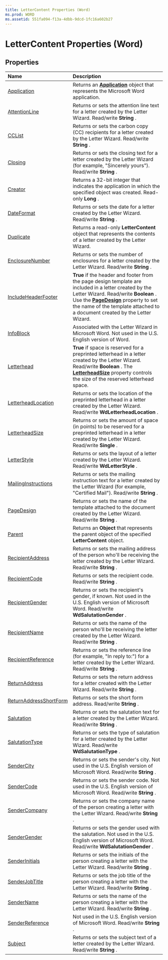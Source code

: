 ```yaml
---
title: LetterContent Properties (Word)
ms.prod: WORD
ms.assetid: 551fa094-f13a-4dbb-9dcd-1fc16a602b27
---
```



# LetterContent Properties (Word)

## Properties



|**Name**|**Description**|
|:-----|:-----|
|[Application](lettercontent-application-property-word.md)|Returns an  **[Application](application-object-word.md)** object that represents the Microsoft Word application.|
|[AttentionLine](lettercontent-attentionline-property-word.md)|Returns or sets the attention line text for a letter created by the Letter Wizard. Read/write  **String** .|
|[CCList](lettercontent-cclist-property-word.md)|Returns or sets the carbon copy (CC) recipients for a letter created by the Letter Wizard. Read/write  **String** .|
|[Closing](lettercontent-closing-property-word.md)|Returns or sets the closing text for a letter created by the Letter Wizard (for example, "Sincerely yours"). Read/write  **String** .|
|[Creator](lettercontent-creator-property-word.md)|Returns a 32-bit integer that indicates the application in which the specified object was created. Read-only  **Long** .|
|[DateFormat](lettercontent-dateformat-property-word.md)|Returns or sets the date for a letter created by the Letter Wizard. Read/write  **String** .|
|[Duplicate](lettercontent-duplicate-property-word.md)|Returns a read-only  **LetterContent** object that represents the contents of a letter created by the Letter Wizard.|
|[EnclosureNumber](lettercontent-enclosurenumber-property-word.md)|Returns or sets the number of enclosures for a letter created by the Letter Wizard. Read/write  **String** .|
|[IncludeHeaderFooter](lettercontent-includeheaderfooter-property-word.md)| **True** if the header and footer from the page design template are included in a letter created by the Letter Wizard. Read/write **Boolean** . Use the **[PageDesign](lettercontent-pagedesign-property-word.md)** property to set the name of the template attached to a document created by the Letter Wizard.|
|[InfoBlock](lettercontent-infoblock-property-word.md)|Associated with the Letter Wizard in Microsoft Word. Not used in the U.S. English version of Word.|
|[Letterhead](lettercontent-letterhead-property-word.md)| **True** if space is reserved for a preprinted letterhead in a letter created by the Letter Wizard. Read/write **Boolean** . The **[LetterheadSize](lettercontent-letterheadsize-property-word.md)** property controls the size of the reserved letterhead space.|
|[LetterheadLocation](lettercontent-letterheadlocation-property-word.md)|Returns or sets the location of the preprinted letterhead in a letter created by the Letter Wizard. Read/write  **WdLetterheadLocation** .|
|[LetterheadSize](lettercontent-letterheadsize-property-word.md)|Returns or sets the amount of space (in points) to be reserved for a preprinted letterhead in a letter created by the Letter Wizard. Read/write  **Single** .|
|[LetterStyle](lettercontent-letterstyle-property-word.md)|Returns or sets the layout of a letter created by the Letter Wizard. Read/write  **WdLetterStyle** .|
|[MailingInstructions](lettercontent-mailinginstructions-property-word.md)|Returns or sets the mailing instruction text for a letter created by the Letter Wizard (for example, "Certified Mail"). Read/write  **String** .|
|[PageDesign](lettercontent-pagedesign-property-word.md)|Returns or sets the name of the template attached to the document created by the Letter Wizard. Read/write  **String** .|
|[Parent](lettercontent-parent-property-word.md)|Returns an  **Object** that represents the parent object of the specified **LetterContent** object.|
|[RecipientAddress](lettercontent-recipientaddress-property-word.md)|Returns or sets the mailing address of the person who'll be receiving the letter created by the Letter Wizard. Read/write  **String** .|
|[RecipientCode](lettercontent-recipientcode-property-word.md)|Returns or sets the recipient code. Read/write  **String** .|
|[RecipientGender](lettercontent-recipientgender-property-word.md)|Returns or sets the recipient's gender, if known. Not used in the U.S. English version of Microsoft Word. Read/write  **WdSalutationGender** .|
|[RecipientName](lettercontent-recipientname-property-word.md)|Returns or sets the name of the person who'll be receiving the letter created by the Letter Wizard. Read/write  **String** .|
|[RecipientReference](lettercontent-recipientreference-property-word.md)|Returns or sets the reference line (for example, "In reply to:") for a letter created by the Letter Wizard. Read/write  **String** .|
|[ReturnAddress](lettercontent-returnaddress-property-word.md)|Returns or sets the return address for a letter created with the Letter Wizard. Read/write  **String** .|
|[ReturnAddressShortForm](lettercontent-returnaddressshortform-property-word.md)|Returns or sets the short form address. Read/write  **String** .|
|[Salutation](lettercontent-salutation-property-word.md)|Returns or sets the salutation text for a letter created by the Letter Wizard. Read/write  **String** .|
|[SalutationType](lettercontent-salutationtype-property-word.md)|Returns or sets the type of salutation for a letter created by the Letter Wizard. Read/write  **WdSalutationType** .|
|[SenderCity](lettercontent-sendercity-property-word.md)|Returns or sets the sender's city. Not used in the U.S. English version of Microsoft Word. Read/write  **String** .|
|[SenderCode](lettercontent-sendercode-property-word.md)|Returns or sets the sender code. Not used in the U.S. English version of Microsoft Word. Read/write  **String** .|
|[SenderCompany](lettercontent-sendercompany-property-word.md)|Returns or sets the company name of the person creating a letter with the Letter Wizard. Read/write  **String** .|
|[SenderGender](lettercontent-sendergender-property-word.md)|Returns or sets the gender used with the salutation. Not used in the U.S. English version of Microsoft Word. Read/write  **WdSalutationGender** .|
|[SenderInitials](lettercontent-senderinitials-property-word.md)|Returns or sets the initials of the person creating a letter with the Letter Wizard. Read/write  **String** .|
|[SenderJobTitle](lettercontent-senderjobtitle-property-word.md)|Returns or sets the job title of the person creating a letter with the Letter Wizard. Read/write  **String** .|
|[SenderName](lettercontent-sendername-property-word.md)|Returns or sets the name of the person creating a letter with the Letter Wizard. Read/write  **String** .|
|[SenderReference](lettercontent-senderreference-property-word.md)|Not used in the U.S. English version of Microsoft Word. Read/write  **String** .|
|[Subject](lettercontent-subject-property-word.md)|Returns or sets the subject text of a letter created by the Letter Wizard. Read/write  **String** .|

